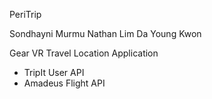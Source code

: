 PeriTrip

Sondhayni Murmu
Nathan Lim
Da Young Kwon

Gear VR Travel Location Application
- TripIt User API
- Amadeus Flight API